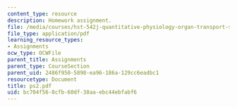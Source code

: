 ```yaml
---
content_type: resource
description: Homework assignment.
file: /media/courses/hst-542j-quantitative-physiology-organ-transport-systems-spring-2004/bc704f568cfb60df38aaebc44ebfabf6_ps2.pdf
file_type: application/pdf
learning_resource_types:
- Assignments
ocw_type: OCWFile
parent_title: Assignments
parent_type: CourseSection
parent_uid: 2486f950-5898-ea96-186a-129cc6eadbc1
resourcetype: Document
title: ps2.pdf
uid: bc704f56-8cfb-60df-38aa-ebc44ebfabf6
---
```

